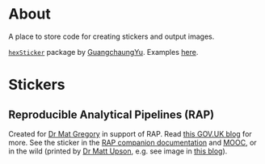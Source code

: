 # About

A place to store code for creating stickers and output images.

[`hexSticker`](https://github.com/GuangchuangYu/hexSticker) package by [GuangchaungYu](https://github.com/GuangchuangYu). Examples [here](http://hexb.in).

# Stickers

## Reproducible Analytical Pipelines (RAP)

Created for [Dr Mat Gregory](https://github.com/mammykins) in support of RAP. Read [this GOV.UK blog](https://dataingovernment.blog.gov.uk/2017/03/27/reproducible-analytical-pipeline/) for more. See the sticker in the [RAP companion documentation](https://github.com/ukgovdatascience/rap_companion) and [MOOC](https://www.udemy.com/reproducible-analytical-pipelines/), or in the wild (printed by [Dr Matt Upson](https://github.com/ivyleavedtoadflax), e.g. see image in [this blog](https://dataingovernment.blog.gov.uk/2017/11/27/transforming-the-process-of-producing-official-statistics/)).